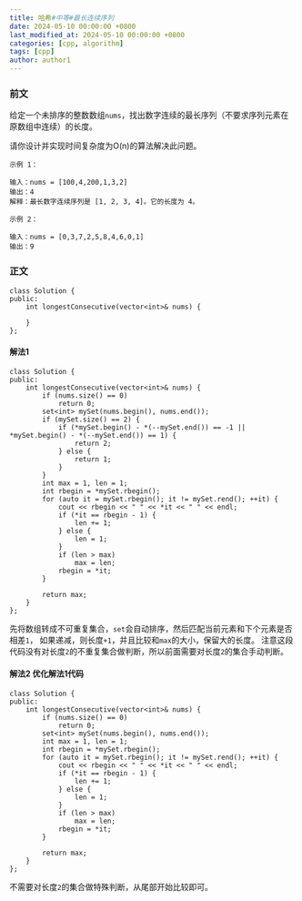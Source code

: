 ```yaml
---
title: 哈希#中等#最长连续序列
date: 2024-05-10 00:00:00 +0800
last_modified_at: 2024-05-10 00:00:00 +0800
categories: [cpp, algorithm]
tags: [cpp]
author: author1
---
```


### 前文

给定一个未排序的整数数组`nums`，找出数字连续的最长序列（不要求序列元素在原数组中连续）的长度。

请你设计并实现时间复杂度为O(n)的算法解决此问题。
```
示例 1：

输入：nums = [100,4,200,1,3,2]
输出：4
解释：最长数字连续序列是 [1, 2, 3, 4]。它的长度为 4。

示例 2：

输入：nums = [0,3,7,2,5,8,4,6,0,1]
输出：9
```

### 正文

```
class Solution {
public:
    int longestConsecutive(vector<int>& nums) {

    }
};
```

#### 解法1

```
class Solution {
public:
    int longestConsecutive(vector<int>& nums) {
        if (nums.size() == 0)
            return 0;
        set<int> mySet(nums.begin(), nums.end());
        if (mySet.size() == 2) {
            if (*mySet.begin() - *(--mySet.end()) == -1 || *mySet.begin() - *(--mySet.end()) == 1) {
                return 2;
            } else {
                return 1;
            }
        }
        int max = 1, len = 1;
        int rbegin = *mySet.rbegin();
        for (auto it = mySet.rbegin(); it != mySet.rend(); ++it) {
            cout << rbegin << " " << *it << " " << endl;
            if (*it == rbegin - 1) {
                len += 1;
            } else {
                len = 1;
            }
            if (len > max)
                max = len;
            rbegin = *it;
        }

        return max;
    }
};
```

先将数组转成不可重复集合，`set`会自动排序，然后匹配当前元素和下个元素是否相差`1`，
如果递减，则长度`+1`，并且比较和`max`的大小，保留大的长度。
注意这段代码没有对长度`2`的不重复集合做判断，所以前面需要对长度`2`的集合手动判断。

#### 解法2 优化解法1代码

```
class Solution {
public:
    int longestConsecutive(vector<int>& nums) {
        if (nums.size() == 0)
            return 0;
        set<int> mySet(nums.begin(), nums.end());
        int max = 1, len = 1;
        int rbegin = *mySet.rbegin();
        for (auto it = mySet.rbegin(); it != mySet.rend(); ++it) {
            cout << rbegin << " " << *it << " " << endl;
            if (*it == rbegin - 1) {
                len += 1;
            } else {
                len = 1;
            }
            if (len > max)
                max = len;
            rbegin = *it;
        }

        return max;
    }
};
```

不需要对长度`2`的集合做特殊判断，从尾部开始比较即可。
